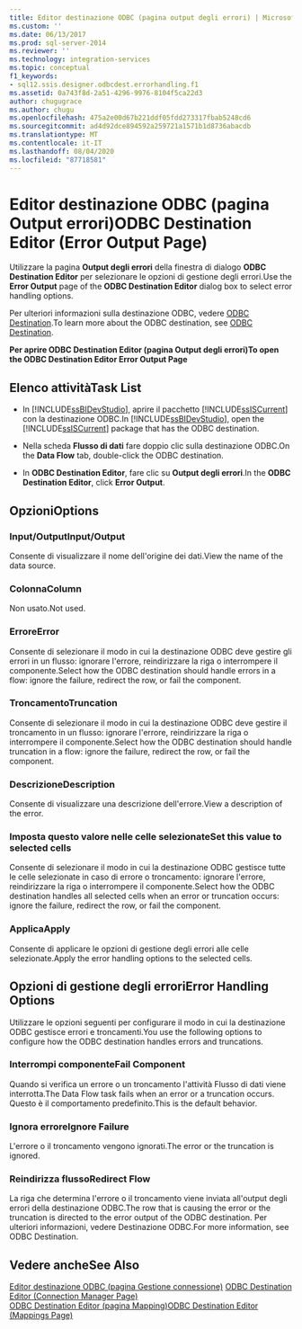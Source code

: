 ```yaml
---
title: Editor destinazione ODBC (pagina output degli errori) | Microsoft Docs
ms.custom: ''
ms.date: 06/13/2017
ms.prod: sql-server-2014
ms.reviewer: ''
ms.technology: integration-services
ms.topic: conceptual
f1_keywords:
- sql12.ssis.designer.odbcdest.errorhandling.f1
ms.assetid: 0a743f8d-2a51-4296-9976-8104f5ca22d3
author: chugugrace
ms.author: chugu
ms.openlocfilehash: 475a2e00d67b221ddf05fdd273317fbab5248cd6
ms.sourcegitcommit: ad4d92dce894592a259721a1571b1d8736abacdb
ms.translationtype: MT
ms.contentlocale: it-IT
ms.lasthandoff: 08/04/2020
ms.locfileid: "87718581"
---
```

# <a name="odbc-destination-editor-error-output-page"></a><span data-ttu-id="a3811-102">Editor destinazione ODBC (pagina Output errori)</span><span class="sxs-lookup"><span data-stu-id="a3811-102">ODBC Destination Editor (Error Output Page)</span></span>
  <span data-ttu-id="a3811-103">Utilizzare la pagina **Output degli errori** della finestra di dialogo **ODBC Destination Editor** per selezionare le opzioni di gestione degli errori.</span><span class="sxs-lookup"><span data-stu-id="a3811-103">Use the **Error Output** page of the **ODBC Destination Editor** dialog box to select error handling options.</span></span>  
  
 <span data-ttu-id="a3811-104">Per ulteriori informazioni sulla destinazione ODBC, vedere [ODBC Destination](data-flow/odbc-destination.md).</span><span class="sxs-lookup"><span data-stu-id="a3811-104">To learn more about the ODBC destination, see [ODBC Destination](data-flow/odbc-destination.md).</span></span>  
  
 <span data-ttu-id="a3811-105">**Per aprire ODBC Destination Editor (pagina Output degli errori)**</span><span class="sxs-lookup"><span data-stu-id="a3811-105">**To open the ODBC Destination Editor Error Output Page**</span></span>  
  
## <a name="task-list"></a><span data-ttu-id="a3811-106">Elenco attività</span><span class="sxs-lookup"><span data-stu-id="a3811-106">Task List</span></span>  
  
-   <span data-ttu-id="a3811-107">In [!INCLUDE[ssBIDevStudio](../includes/ssbidevstudio-md.md)], aprire il pacchetto [!INCLUDE[ssISCurrent](../includes/ssiscurrent-md.md)] con la destinazione ODBC.</span><span class="sxs-lookup"><span data-stu-id="a3811-107">In [!INCLUDE[ssBIDevStudio](../includes/ssbidevstudio-md.md)], open the [!INCLUDE[ssISCurrent](../includes/ssiscurrent-md.md)] package that has the ODBC destination.</span></span>  
  
-   <span data-ttu-id="a3811-108">Nella scheda **Flusso di dati** fare doppio clic sulla destinazione ODBC.</span><span class="sxs-lookup"><span data-stu-id="a3811-108">On the **Data Flow** tab, double-click the ODBC destination.</span></span>  
  
-   <span data-ttu-id="a3811-109">In **ODBC Destination Editor**, fare clic su **Output degli errori**.</span><span class="sxs-lookup"><span data-stu-id="a3811-109">In the **ODBC Destination Editor**, click **Error Output**.</span></span>  
  
## <a name="options"></a><span data-ttu-id="a3811-110">Opzioni</span><span class="sxs-lookup"><span data-stu-id="a3811-110">Options</span></span>  
  
### <a name="inputoutput"></a><span data-ttu-id="a3811-111">Input/Output</span><span class="sxs-lookup"><span data-stu-id="a3811-111">Input/Output</span></span>  
 <span data-ttu-id="a3811-112">Consente di visualizzare il nome dell'origine dei dati.</span><span class="sxs-lookup"><span data-stu-id="a3811-112">View the name of the data source.</span></span>  
  
### <a name="column"></a><span data-ttu-id="a3811-113">Colonna</span><span class="sxs-lookup"><span data-stu-id="a3811-113">Column</span></span>  
 <span data-ttu-id="a3811-114">Non usato.</span><span class="sxs-lookup"><span data-stu-id="a3811-114">Not used.</span></span>  
  
### <a name="error"></a><span data-ttu-id="a3811-115">Errore</span><span class="sxs-lookup"><span data-stu-id="a3811-115">Error</span></span>  
 <span data-ttu-id="a3811-116">Consente di selezionare il modo in cui la destinazione ODBC deve gestire gli errori in un flusso: ignorare l'errore, reindirizzare la riga o interrompere il componente.</span><span class="sxs-lookup"><span data-stu-id="a3811-116">Select how the ODBC destination should handle errors in a flow: ignore the failure, redirect the row, or fail the component.</span></span>  
  
### <a name="truncation"></a><span data-ttu-id="a3811-117">Troncamento</span><span class="sxs-lookup"><span data-stu-id="a3811-117">Truncation</span></span>  
 <span data-ttu-id="a3811-118">Consente di selezionare il modo in cui la destinazione ODBC deve gestire il troncamento in un flusso: ignorare l'errore, reindirizzare la riga o interrompere il componente.</span><span class="sxs-lookup"><span data-stu-id="a3811-118">Select how the ODBC destination should handle truncation in a flow: ignore the failure, redirect the row, or fail the component.</span></span>  
  
### <a name="description"></a><span data-ttu-id="a3811-119">Descrizione</span><span class="sxs-lookup"><span data-stu-id="a3811-119">Description</span></span>  
 <span data-ttu-id="a3811-120">Consente di visualizzare una descrizione dell'errore.</span><span class="sxs-lookup"><span data-stu-id="a3811-120">View a description of the error.</span></span>  
  
### <a name="set-this-value-to-selected-cells"></a><span data-ttu-id="a3811-121">Imposta questo valore nelle celle selezionate</span><span class="sxs-lookup"><span data-stu-id="a3811-121">Set this value to selected cells</span></span>  
 <span data-ttu-id="a3811-122">Consente di selezionare il modo in cui la destinazione ODBC gestisce tutte le celle selezionate in caso di errore o troncamento: ignorare l'errore, reindirizzare la riga o interrompere il componente.</span><span class="sxs-lookup"><span data-stu-id="a3811-122">Select how the ODBC destination handles all selected cells when an error or truncation occurs: ignore the failure, redirect the row, or fail the component.</span></span>  
  
### <a name="apply"></a><span data-ttu-id="a3811-123">Applica</span><span class="sxs-lookup"><span data-stu-id="a3811-123">Apply</span></span>  
 <span data-ttu-id="a3811-124">Consente di applicare le opzioni di gestione degli errori alle celle selezionate.</span><span class="sxs-lookup"><span data-stu-id="a3811-124">Apply the error handling options to the selected cells.</span></span>  
  
## <a name="error-handling-options"></a><span data-ttu-id="a3811-125">Opzioni di gestione degli errori</span><span class="sxs-lookup"><span data-stu-id="a3811-125">Error Handling Options</span></span>  
 <span data-ttu-id="a3811-126">Utilizzare le opzioni seguenti per configurare il modo in cui la destinazione ODBC gestisce errori e troncamenti.</span><span class="sxs-lookup"><span data-stu-id="a3811-126">You use the following options to configure how the ODBC destination handles errors and truncations.</span></span>  
  
### <a name="fail-component"></a><span data-ttu-id="a3811-127">Interrompi componente</span><span class="sxs-lookup"><span data-stu-id="a3811-127">Fail Component</span></span>  
 <span data-ttu-id="a3811-128">Quando si verifica un errore o un troncamento l'attività Flusso di dati viene interrotta.</span><span class="sxs-lookup"><span data-stu-id="a3811-128">The Data Flow task fails when an error or a truncation occurs.</span></span> <span data-ttu-id="a3811-129">Questo è il comportamento predefinito.</span><span class="sxs-lookup"><span data-stu-id="a3811-129">This is the default behavior.</span></span>  
  
### <a name="ignore-failure"></a><span data-ttu-id="a3811-130">Ignora errore</span><span class="sxs-lookup"><span data-stu-id="a3811-130">Ignore Failure</span></span>  
 <span data-ttu-id="a3811-131">L'errore o il troncamento vengono ignorati.</span><span class="sxs-lookup"><span data-stu-id="a3811-131">The error or the truncation is ignored.</span></span>  
  
### <a name="redirect-flow"></a><span data-ttu-id="a3811-132">Reindirizza flusso</span><span class="sxs-lookup"><span data-stu-id="a3811-132">Redirect Flow</span></span>  
 <span data-ttu-id="a3811-133">La riga che determina l'errore o il troncamento viene inviata all'output degli errori della destinazione ODBC.</span><span class="sxs-lookup"><span data-stu-id="a3811-133">The row that is causing the error or the truncation is directed to the error output of the ODBC destination.</span></span> <span data-ttu-id="a3811-134">Per ulteriori informazioni, vedere Destinazione ODBC.</span><span class="sxs-lookup"><span data-stu-id="a3811-134">For more information, see ODBC Destination.</span></span>  
  
## <a name="see-also"></a><span data-ttu-id="a3811-135">Vedere anche</span><span class="sxs-lookup"><span data-stu-id="a3811-135">See Also</span></span>  
 <span data-ttu-id="a3811-136">[Editor destinazione ODBC &#40;pagina Gestione connessione&#41;](../../2014/integration-services/odbc-destination-editor-connection-manager-page.md) </span><span class="sxs-lookup"><span data-stu-id="a3811-136">[ODBC Destination Editor &#40;Connection Manager Page&#41;](../../2014/integration-services/odbc-destination-editor-connection-manager-page.md) </span></span>  
 [<span data-ttu-id="a3811-137">ODBC Destination Editor &#40;pagina Mapping&#41;</span><span class="sxs-lookup"><span data-stu-id="a3811-137">ODBC Destination Editor &#40;Mappings Page&#41;</span></span>](../../2014/integration-services/odbc-destination-editor-mappings-page.md)  
  
  
